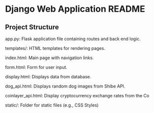 # Django Web Application README

## Project Structure
app.py: Flask application file containing routes and back end logic.

templates/: HTML templates for rendering pages.

index.html: Main page with navigation links.

form.html: Form for user input.

display.html: Displays data from database.

dog_api.html: Displays random dog images from Shibe API.

coinlayer_api.html: Display cryptocurrency exchange rates from the Co

static/: Folder for static files (e.g., CSS Styles)  
